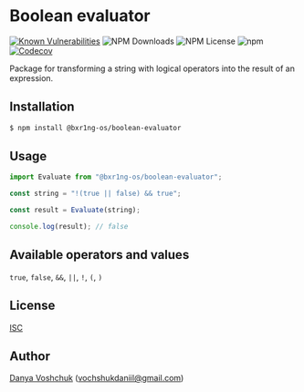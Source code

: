# Boolean evaluator

[![Known Vulnerabilities](https://snyk.io/test/github/bxr1nG/boolean-evaluator/badge.svg?style=flat-square)](https://snyk.io/test/github/bxr1nG/boolean-evaluator)
![NPM Downloads](https://img.shields.io/npm/dw/@bxr1ng-os/boolean-evaluator?style=flat-square)
![NPM License](https://img.shields.io/npm/l/@bxr1ng-os/boolean-evaluator?style=flat-square)
![npm](https://img.shields.io/npm/v/@bxr1ng-os/boolean-evaluator?style=flat-square)
[![Codecov](https://img.shields.io/codecov/c/github/bxr1nG/boolean-evaluator?style=flat-square)](https://app.codecov.io/gh/bxr1nG/boolean-evaluator)

Package for transforming a string with logical operators into the result of an expression.

## Installation

```sh
$ npm install @bxr1ng-os/boolean-evaluator
```

## Usage

```typescript
import Evaluate from "@bxr1ng-os/boolean-evaluator";

const string = "!(true || false) && true";

const result = Evaluate(string);

console.log(result); // false
```

## Available operators and values

`true`, `false`, `&&`, `||`, `!`, `(`, `)`

## License

[ISC](LICENSE.md)

## Author
[Danya Voshchuk](https://github.com/bxr1nG) ([vochshukdaniil@gmail.com](mailto:vochshukdaniil@gmail.com))
